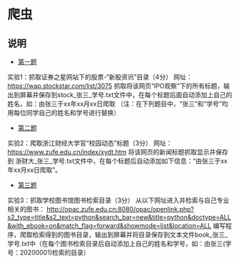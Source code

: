 # 爬虫

## 说明
- [第一题](/爬虫/dl1.md)


实验1：抓取证券之星网站下的股票-“新股资讯”目录（4分）
网址：https://wap.stockstar.com/list/3075 
抓取将该网页“IPO观察”下的所有标题，输出到屏幕并保存到stock_张三_学号.txt文件中，在每个标题后面自动添加上自己的姓名，如：由张三于xx年xx月xx日爬取
（注：在下列题目中，“张三”和“学号”均用每位同学自己的姓名和学号进行替换）

- [第二题](/爬虫/dl2.md)

实验2：爬取浙江财经大学官“校园动态”标题（3分）
网址：https://www.zufe.edu.cn/index/xydt.htm 
将该网页的新闻标题抓取显示并保存到 浙财大_张三_学号.txt文件中，在每个标题后自动添加如下信息：“由张三于xx年xx月xx日爬取”。

- [第三题](/爬虫/dl3.md)

实验3：抓取学校图书馆图书检索目录（3分）
从以下网址进入并检索与自己专业相关的图书：
http://opac.zufe.edu.cn:8080/opac/openlink.php?s2_type=title&s2_text=python&search_bar=new&title=python&doctype=ALL&with_ebook=on&match_flag=forward&showmode=list&location=ALL 
编写程序，爬取检索得到的图书目录，输出到屏幕并将目录保存到文本文件book_张三_学号.txt中（在每个图书检索目录后自动添加上自己的姓名和学号，如：由张三(学号：20200001)检索的目录）
